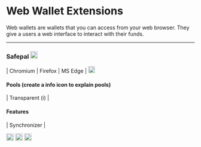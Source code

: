 # Web Wallet Extensions

Web wallets are wallets that you can access from your web browser. They give a users a web interface to interact with their funds.

---

### Safepal [<img src="https://raw.githubusercontent.com/FortAwesome/Font-Awesome/6.x/svgs/solid/arrow-up-right-from-square.svg" width="20" height="20">](https://www.safepal.com/)
| Chromium | Firefox | MS Edge | <img src="https://raw.githubusercontent.com/FortAwesome/Font-Awesome/6.x/svgs/solid/triangle-exclamation.svg" width="18" height="18">


#### Pools (create a info icon to explain pools)
| Transparent (i) |

#### Features
| Synchronizer |


<img src="https://raw.githubusercontent.com/FortAwesome/Font-Awesome/6.x/svgs/solid/arrow-up-right-from-square.svg" width="20" height="20">

<img src="https://raw.githubusercontent.com/FortAwesome/Font-Awesome/6.x/svgs/solid/square-up-right.svg" width="20" height="20">

<img src="https://raw.githubusercontent.com/FortAwesome/Font-Awesome/6.x/svgs/solid/square-arrow-up-right.svg" width="20" height="20">




